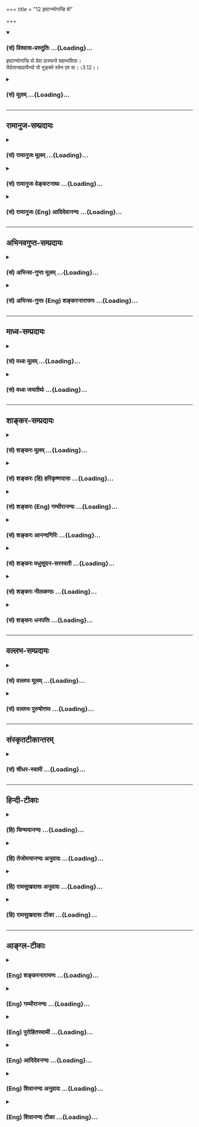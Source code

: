 +++
title = "12 इष्टान्भोगान्हि वो"

+++
<div class="js_include" newlevelforh1="3" title="(सं) विश्वास-प्रस्तुतिः" unfilled url="/purANam/mahAbhAratam/06-bhIShma-parva/02-bhagavad-gItA-parva/saMskRtam/vishvAsa-prastutiH/03_karma-yogaH/12_iShTAnbhogAnhi_vo.md">
<details open><summary><h3>(सं) विश्वास-प्रस्तुतिः ...{Loading}...</h3></summary>

इष्टान्भोगान्हि वो देवा दास्यन्ते यज्ञभाविताः।  
तैर्दत्तानप्रदायैभ्यो यो भुङ्क्ते स्तेन एव सः।।3.12।।
</details>
</div>
<div class="js_include collapsed" newlevelforh1="3" title="(सं) मूलम्" unfilled url="/purANam/mahAbhAratam/06-bhIShma-parva/02-bhagavad-gItA-parva/saMskRtam/mUlam/03_karma-yogaH/12_iShTAnbhogAnhi_vo.md">
<details><summary><h3>(सं) मूलम् ...{Loading}...</h3></summary>

इष्टान्भोगान्हि वो देवा दास्यन्ते यज्ञभाविताः।  
तैर्दत्तानप्रदायैभ्यो यो भुङ्क्ते स्तेन एव सः।।3.12।।
</details>
</div>


_________________
## रामानुज-सम्प्रदायः
<div class="js_include collapsed" newlevelforh1="3" title="(सं) रामानुजः मूलम्" unfilled url="/purANam/mahAbhAratam/06-bhIShma-parva/02-bhagavad-gItA-parva/saMskRtam/rAmAnujaH/mUlam/03_karma-yogaH/12_iShTAnbhogAnhi_vo.md">
<details><summary><h3>(सं) रामानुजः मूलम् ...{Loading}...</h3></summary>

।।3.12।।**यज्ञभाविताः** यज्ञेन आराधिताः मदात्मका **देवा इष्टान् भोगान्
वो दास्यन्ते** परमपुरुषार्थलक्षणं मोक्षं साधयतां ये इष्टा भोगाः तान्
पूर्वपूर्वयज्ञभाविता देवा दास्यन्ते। उत्तरोत्तराराधनापेक्षितान् सर्वान्
भोगान् वो दास्यन्ति इत्यर्थः। स्वाराधनार्थता **तैः दत्तान्** भोगान्
तेभ्यः **अप्रदाय यो भुङ्क्ते** चोर **एव सः।** चौर्यं हि नाम अन्यदीये
तत्प्रयोजनाय एव परिक्लृप्ते वस्तुनि स्वकीयताबुद्धिं कृत्वा तेन
स्वात्मपोषणम्। अतः अस्य न परमपुरुषार्थानर्हतामात्रम् अपि तु निरयगामित्वं
च भविष्यति इत्यभिप्रायः। तद् एव विवृणोति

</details>
</div>
<div class="js_include collapsed" newlevelforh1="3" title="(सं) रामानुजः वेङ्कटनाथः" unfilled url="/purANam/mahAbhAratam/06-bhIShma-parva/02-bhagavad-gItA-parva/saMskRtam/rAmAnujaH/venkaTanAthaH/03_karma-yogaH/12_iShTAnbhogAnhi_vo.md">
<details><summary><h3>(सं) रामानुजः वेङ्कटनाथः ...{Loading}...</h3></summary>

  
  
।।3.12।। ते देवा भावयन्तु वः 3।11 इत्युक्तस्य पोषणस्य प्रकारोदेवान् भावयत
इत्यस्य व्यतिरेके प्रत्यवायश्चोच्यते इष्टानितिश्लोकेन। इष्टान्
इत्यस्यार्थः उत्तरोत्तराराधनापेक्षितानिति। न हि
मुमुक्षुभिरुदरपूरणाद्यर्थं भोगा इष्यन्त इति भावः।
बहुवचनासङ्कोचमभिप्रेत्योक्तंसर्वानिति। दास्यन्ते इति
कर्त्रभिप्रायक्रियाफलात्मनेपदस्वभावानुरोधेन आत्मार्थपाचकानां
चोरत्वसिद्ध्यर्थंस्वाराधनार्थतयेत्युक्तम्। ननु किमत्र चोरत्वम् न हि
देवानां भोगानसौ गूढं प्रसह्य वा हरति न च तैर्दत्तस्य स्वहस्तागतस्य
भोगश्चौर्यम् न हि राजादिसेवकास्तद्दत्तभोगजीविनश्चोरा इति शूलमारोप्यन्ते
एवं च सति सर्वेषां यज्ञादिफलभुजामविशेषेण चोरत्वं प्रसज्यत इत्याशङ्क्याह
चौर्यं हीति। परबुद्ध्या परप्रयोजनत्वेन कल्पितस्य स्वकीयस्य परानुमत्या
स्वप्रयोजनतया परिकल्पितस्यान्यदीयस्य च व्यवच्छेदायअन्यदीय
इत्यादिविशेषणद्वयम्। तेन स्वात्मपोषणमिति चौर्यस्य फलम् अन्यदीये
स्वकीयताबुद्धिकरणमित्येव लक्षणम्। तत्प्रयोजनतयेत्यन्यदीयत्वफलम् तेन
स्वात्मपोषणानौचित्यद्योतनम्। वस्तुशब्देन चोरयितव्यावान्तरभेदविवक्षां
द्योतयति। बुद्धिं कृत्वेत्यनेन चौर्यस्य नाधिकव्यापारोऽवश्यापेक्षित इति
सूचितम्। बुद्धिपूर्वत्वं च द्योतितम्। एवं च सतियोऽन्यथा सन्तम्
म.भा.5।52।35 इत्याद्युक्तात्मचौर्यमपि लक्षितं भवति। भगवदीये
तद्गतातिशयाधानेच्छयैव परिकल्पिते प्रत्यगात्मनि
स्वातिशयावहस्वतन्त्रत्वाभिमानरूपत्वात्तस्य। नन्वेवमप्यत्रोदाहरणे कथं
चोरत्वम् उच्यते देवा हि कर्मभिराराधिता अपि हविर्ग्रहणार्थमेव फलं
प्रयच्छन्ति यथा राजानः षड्भागसङ्ग्रहाय स्वाराधकेभ्यः क्षेत्रादिकम् तत्र
करप्रदानविमुखाः पुरुषा इव हविरादिकमप्रयच्छन्तो दण्ड्या एव इति।
चोरत्वनिर्देशफलितं व्यनक्ति अत इति।
चोरत्वादित्यर्थः। परमपुरुषार्थानर्हतेत्यनेन
विहितकर्माकरणस्याधिकारित्वनिवृत्तिहेतुत्वमपि ख्यापितम्। भविष्यतीत्यनेन
प्रत्यवायस्य देहान्तरभावितया योग्यानुपलम्भबाधाभावः सूचितः।  
  

</details>
</div>
<div class="js_include collapsed" newlevelforh1="3" title="(सं) रामानुजः (Eng) आदिदेवानन्दः" unfilled url="/purANam/mahAbhAratam/06-bhIShma-parva/02-bhagavad-gItA-parva/saMskRtam/rAmAnujaH/english/AdidevAnandaH/03_karma-yogaH/12_iShTAnbhogAnhi_vo.md">
<details><summary><h3>(सं) रामानुजः (Eng) आदिदेवानन्दः ...{Loading}...</h3></summary>

3.12 'Pleased by the sacrifice,' i.e., propitiated by the sacrifice, the
gods, who have Me as their Self, will bestow on you the enjoyments you
desire. Whatever objects are desired by persons keen on attaining
release, the supreme end of human endeavour, all those will be granted
by gods previously worshipped through many sacrifices. That is, whatever
is solicited with more and more propitiation, all those enjoyments they
will bestow on you. Whoever enjoys the objects of enjoyment granted by
them for the purpose of worshipping them, without giving them their due
share in return - he is verily a thief. What is called 'theft' is indeed
taking what belongs to another as one's own and using it for oneself,
when it is really designed for the purpose of another. The purport is
that such a person becomes unfit not only for the supreme end of human
endeavour, but also will go down towards purgatory (Naraka). Sri Krsna
expands the same:

</details>
</div>


_________________
## अभिनवगुप्त-सम्प्रदायः
<div class="js_include collapsed" newlevelforh1="3" title="(सं) अभिनव-गुप्तः मूलम्" unfilled url="/purANam/mahAbhAratam/06-bhIShma-parva/02-bhagavad-gItA-parva/saMskRtam/abhinava-guptaH/mUlam/03_karma-yogaH/12_iShTAnbhogAnhi_vo.md">
<details><summary><h3>(सं) अभिनव-गुप्तः मूलम् ...{Loading}...</h3></summary>

।।3.12।। न केवलमित्थमपवर्गे यावत्सिद्धिलाभेऽपि अयं मार्गः अभ्यसनीय इत्याह
इष्टानिति। यज्ञतर्पितानि हि इन्द्रियाणि स्थितिं बध्नन्ति यत्रक्वापि
ध्येयादौ इति। अत एव तद्व्यापारे सति तेषां विषयाणां
स्मृतिसंकल्पध्यानादिना भावाः विषयाः इन्द्रियैरेव दत्ताः। यदि
तेषामेवोपभोगाय विषया +++(S K omit विषयाः)+++ न दीयन्ते तर्हि स्तेनत्वं चौर्यं
स्यात् छद्मचारित्वात्। उक्तं हि पूर्वमेव भगवता मूढाचारः स उच्यते +++(II 6 )+++
इति। अतो़ऽयं वाक्यार्थः यः सुखोपायं सिद्धिम् अपवर्गं वा प्रेप्सति तेन
इन्द्रियकौतुकनिवृत्तिमात्रफलतयैव भोगा यथोपनतमासेव्या इति।

</details>
</div>
<div class="js_include collapsed" newlevelforh1="3" title="(सं) अभिनव-गुप्तः (Eng) शङ्करनारायणः" unfilled url="/purANam/mahAbhAratam/06-bhIShma-parva/02-bhagavad-gItA-parva/saMskRtam/abhinava-guptaH/english/shankaranArAyaNaH/03_karma-yogaH/12_iShTAnbhogAnhi_vo.md">
<details><summary><h3>(सं) अभिनव-गुप्तः (Eng) शङ्करनारायणः ...{Loading}...</h3></summary>

3.12 Istan etc. \[The deities of\] the senses, gratified by the necessry
actions, bind \[the aspirant's mind\] to the state of remaining firm on
some object of meditation. Therefore when they are at work, the things,
i.e., the objects are granted \[to him\] by none but the \[deities of
the\] senses, through recollection, resolution, meditation etc., of
their objects. If these objects are not offered for the enjoyment of the
deities, then it would amount to the status of a theif i.e., to an act
of thief, because he is acting deceitfully. Indeed it has already been
declared by the Bhagavat that 'He is called a man of deluded action'.
Therefore the idea in the passage \[under study\] is this : Whosoever is
desirous of attaining by easy means, the supernatural power \[like anima
etc.\], or of attaining emancipation, he should enjoy the objects as and
when they are brought, \[and enjoy\] just with the aim of simply
alliviating the impatience of the \[deities of the\] senses.

</details>
</div>


_________________
## माध्व-सम्प्रदायः
<div class="js_include collapsed" newlevelforh1="3" title="(सं) मध्वः मूलम्" unfilled url="/purANam/mahAbhAratam/06-bhIShma-parva/02-bhagavad-gItA-parva/saMskRtam/madhvaH/mUlam/03_karma-yogaH/12_iShTAnbhogAnhi_vo.md">
<details><summary><h3>(सं) मध्वः मूलम् ...{Loading}...</h3></summary>

।।3.12।। Sri Madhvacharya did not comment on this sloka.

</details>
</div>
<div class="js_include collapsed" newlevelforh1="3" title="(सं) मध्वः जयतीर्थः" unfilled url="/purANam/mahAbhAratam/06-bhIShma-parva/02-bhagavad-gItA-parva/saMskRtam/madhvaH/jayatIrthaH/03_karma-yogaH/12_iShTAnbhogAnhi_vo.md">
<details><summary><h3>(सं) मध्वः जयतीर्थः ...{Loading}...</h3></summary>

।।3.12।। Sri Jayatirtha did not comment on this sloka.  
  

</details>
</div>


_________________
## शाङ्कर-सम्प्रदायः
<div class="js_include collapsed" newlevelforh1="3" title="(सं) शङ्करः मूलम्" unfilled url="/purANam/mahAbhAratam/06-bhIShma-parva/02-bhagavad-gItA-parva/saMskRtam/shankaraH/mUlam/03_karma-yogaH/12_iShTAnbhogAnhi_vo.md">
<details><summary><h3>(सं) शङ्करः मूलम् ...{Loading}...</h3></summary>

।।3.12।। **इष्टान्** अभिप्रेतान् **भोगान् हि वः** युष्मभ्यं **देवाः
दास्यन्ते** वितरिष्यन्ति स्त्रीपशुपुत्रादीन् **यज्ञभाविताः** यज्ञैः
वर्धिताः तोषिताः इत्यर्थः। **तैः** देवैः **दत्तान्** भोगान् **अप्रदाय**
अदत्त्वा आनृण्यमकृत्वा इत्यर्थः **एभ्यः** देवेभ्यः **यः भुङ्क्ते**
स्वदेहेन्द्रियाण्येव तर्पयति **स्तेन एव** तस्कर एव **सः**
देवादिस्वापहारी।। ये पुनः

</details>
</div>
<div class="js_include collapsed" newlevelforh1="3" title="(सं) शङ्करः (हि) हरिकृष्णदासः" unfilled url="/purANam/mahAbhAratam/06-bhIShma-parva/02-bhagavad-gItA-parva/saMskRtam/shankaraH/hindI/harikRShNadAsaH/03_karma-yogaH/12_iShTAnbhogAnhi_vo.md">
<details><summary><h3>(सं) शङ्करः (हि) हरिकृष्णदासः ...{Loading}...</h3></summary>

।।3.12।। दूसरी बात यह भी है कि यज्ञद्वारा बढ़ाये हुए संतुष्ट किये हुए
देवता लोग तुमलोगोंको स्त्री पशु पुत्र आदि इच्छित भोग देंगे। उन
देवोंद्वारा दिये हुए भोगोंको उन्हें न देकर अर्थात् उनका ऋण न चुकाकर जो
खाता है केवल अपने शरीर और इन्द्रियोंको ही तृप्त करता है वह देवताओंके
स्वत्वको हरण करनेवाला चोर ही है।

</details>
</div>
<div class="js_include collapsed" newlevelforh1="3" title="(सं) शङ्करः (Eng) गम्भीरानन्दः" unfilled url="/purANam/mahAbhAratam/06-bhIShma-parva/02-bhagavad-gItA-parva/saMskRtam/shankaraH/english/gambhIrAnandaH/03_karma-yogaH/12_iShTAnbhogAnhi_vo.md">
<details><summary><h3>(सं) शङ्करः (Eng) गम्भीरानन्दः ...{Loading}...</h3></summary>

3.12 'Yajna-bhavitah, being nourished, i.e. being satisfied, by
sacrifices; devah, the gods; dasyante hi, will indeed give, will
distribute; among vah, you; the istan, coveted; bhogan, enjoyments, such
as wife, childeren and cattle. Sah, he; is eva, certainly; a stenah,
thief, a stealer of the wealth of gods and others; yah, who; bhunkte,
enjoys, gratifies only his own body and organs; with dattan, what
enjoyable things have been given; taih, by them, by the gods; apradaya,
without offering (these); hyah, to them, i.e. without repaying the d
\[The three kinds of d-to the gods, to the rsis (sage), and to the
manes-are repaid by satisfying them through sacrifices, celibacy
(including study of the Vedas, etc.), and procreation, respectively.
Unless one repays these ds, he incurs sin.\] to them.'

</details>
</div>
<div class="js_include collapsed" newlevelforh1="3" title="(सं) शङ्करः आनन्दगिरिः" unfilled url="/purANam/mahAbhAratam/06-bhIShma-parva/02-bhagavad-gItA-parva/saMskRtam/shankaraH/AnandagiriH/03_karma-yogaH/12_iShTAnbhogAnhi_vo.md">
<details><summary><h3>(सं) शङ्करः आनन्दगिरिः ...{Loading}...</h3></summary>

।।3.12।। इतश्चाधिकृतेन कर्म कर्तव्यमित्याह **किञ्चेति।**
कथमस्माभिर्भाविताः सन्तो देवा भावयिष्यन्त्यस्मानिति तदाह **इष्टानिति।**
यज्ञानुष्ठानेन पूर्वोक्तरीत्या स्वर्गापवर्गयोर्भावेऽपि कथं
स्त्रीपशुपुत्रादिसिद्धिरित्याशङ्क्य पूर्वार्धं व्याकरोति
**इष्टानभिप्रेतानिति।** पश्वादिभिश्च यज्ञानुष्ठानद्वारा भोगो
निवर्तनीयोऽन्यथा प्रत्यवायप्रसङ्गादित्युत्तरार्धं व्याचष्टे **तैरिति।**
आनृण्यमकृत्वेत्यर्थः। अथमर्थः देवानामृषीणां पितॄणां च यज्ञेन
ब्रह्मचर्येण प्रजया च संतोषमनापाद्य स्वकीयं कार्यकरणसंघातमेव पोष्टुं
भुञ्जानस्तस्करो भवतीति।

</details>
</div>
<div class="js_include collapsed" newlevelforh1="3" title="(सं) शङ्करः मधुसूदन-सरस्वती" unfilled url="/purANam/mahAbhAratam/06-bhIShma-parva/02-bhagavad-gItA-parva/saMskRtam/shankaraH/madhusUdana-sarasvatI/03_karma-yogaH/12_iShTAnbhogAnhi_vo.md">
<details><summary><h3>(सं) शङ्करः मधुसूदन-सरस्वती ...{Loading}...</h3></summary>

।।3.12।। न केवलं पारत्रिकमेव फलं यज्ञात् किंत्वेहिकमपीत्याह
इष्टानभिलषितान्भोगान्पश्वन्नहिरण्यादीन् वो युष्मभयं देवा दास्यन्ते
वितरिष्यन्ति। हि यस्मात् यज्ञैर्भावितास्तोषितास्ते। यस्मात्तेः
ऋणवद्भवद्भ्योः दत्ता भोगास्तस्मात्तैर्देवैर्दत्तान्भोगानेभ्यो
देवेभ्योऽप्रदाय यज्ञेषु देवोद्देशेनाहुतीरसंपाद्य यो भुङ्क्ते
देहेन्द्रियाण्येव तर्पयति स्तेन एव तस्कर एव स देवस्वापहारी
देवर्णानपाकरणात्।

</details>
</div>
<div class="js_include collapsed" newlevelforh1="3" title="(सं) शङ्करः नीलकण्ठः" unfilled url="/purANam/mahAbhAratam/06-bhIShma-parva/02-bhagavad-gItA-parva/saMskRtam/shankaraH/nIlakaNThaH/03_karma-yogaH/12_iShTAnbhogAnhi_vo.md">
<details><summary><h3>(सं) शङ्करः नीलकण्ठः ...{Loading}...</h3></summary>

।।3.12।। किंच इष्टान्पुत्रपश्वादीन्वो युष्मभ्यम्। एभ्यो
देवेभ्यस्तद्दत्तानेव व्रीहिपश्वाज्यादीनप्रदायादत्त्वा देवतोद्देशेन
द्रव्यत्यागात्मकं यागं नित्यनैमित्तिकरूपं
वैश्वदेवाग्निहोत्रजातेष्ट्यादिरूपमकृत्वेत्यर्थः। अदत्त्वा यो भुङ्क्ते स
स्तेन एव।

</details>
</div>
<div class="js_include collapsed" newlevelforh1="3" title="(सं) शङ्करः धनपतिः" unfilled url="/purANam/mahAbhAratam/06-bhIShma-parva/02-bhagavad-gItA-parva/saMskRtam/shankaraH/dhanapatiH/03_karma-yogaH/12_iShTAnbhogAnhi_vo.md">
<details><summary><h3>(सं) शङ्करः धनपतिः ...{Loading}...</h3></summary>

।।3.12।। किंच ते देवा यज्ञैर्वर्धिता वो युष्मभ्यं इष्टान् भोगान्
स्त्रीपुत्रपशुस्वर्णादीन् वितरिष्यन्ति। यस्तु
तैर्देवैर्दत्तान्भोगानेभ्यो देवेभ्योऽदत्त्वा आनृण्यमकृत्वा
स्वदेहादीन्येव तर्पयति स तस्कर एव देवादिस्वापहारी।

</details>
</div>


_________________
## वल्लभ-सम्प्रदायः
<div class="js_include collapsed" newlevelforh1="3" title="(सं) वल्लभः मूलम्" unfilled url="/purANam/mahAbhAratam/06-bhIShma-parva/02-bhagavad-gItA-parva/saMskRtam/vallabhaH/mUlam/03_karma-yogaH/12_iShTAnbhogAnhi_vo.md">
<details><summary><h3>(सं) वल्लभः मूलम् ...{Loading}...</h3></summary>

।।3.12।। इष्टानिति। तैर्वृष्ट्यादिना दत्तानन्नादीन् अप्रदाय एभ्यो यो
भुङ्क्ते स स्तेन एवेति जायमानो वै ब्राह्मणस्त्रिभिः ऋणवाञ्जायतेः ()
ब्रह्मचर्येणर्षिभ्यो यज्ञेन देवेभ्यः प्रजाभिः पितृभ्य एष वानृणः इति
श्रुतेस्त्रयाणामृणी चायमित्यतस्तैः पूर्वमृणं प्रदत्तवांस्तेभ्यः पुनर्न
प्रत्ययेच्चोर एवेति तदनिवेदने दोष उक्तः।

</details>
</div>
<div class="js_include collapsed" newlevelforh1="3" title="(सं) वल्लभः पुरुषोत्तमः" unfilled url="/purANam/mahAbhAratam/06-bhIShma-parva/02-bhagavad-gItA-parva/saMskRtam/vallabhaH/puruShottamaH/03_karma-yogaH/12_iShTAnbhogAnhi_vo.md">
<details><summary><h3>(सं) वल्लभः पुरुषोत्तमः ...{Loading}...</h3></summary>

  
  
।।3.12।। ननु श्रेयसोऽनेकरूपत्वात्किँल्लक्षण श्रेयःप्राप्तिर्भविष्यतीत्याह
इष्टानिति। वो युष्मभ्यं यज्ञभाविता देवा इष्टान् भोगान्
वृष्ट्यादिकरणेनान्नाद्दीन् दास्यन्ते। यद्वा वो युष्मभ्यं इष्टान्
यदेवेष्टं भवताम्। भगवत्सेवौपयिकबलाद्यर्थकान्नादिसम्पत्त्यर्थं
वृष्ट्यादिकं करिष्यन्तीत्यर्थः। ननु तैरेवान्नं देयं चेत्तदा तेभ्यः
किमस्य यागकरणेन इत्यत आह तैरिति। तैर्दत्तान् अन्नादीन्
एभ्यस्तद्दातृभ्योऽप्रदाय अदत्त्वा यो भुङ्क्ते भोगं करोति स स्तेन एव चोर
एवेत्यर्थः।  
  

</details>
</div>


_________________
## संस्कृतटीकान्तरम्
<div class="js_include collapsed" newlevelforh1="3" title="(सं) श्रीधर-स्वामी" unfilled url="/purANam/mahAbhAratam/06-bhIShma-parva/02-bhagavad-gItA-parva/saMskRtam/shrIdhara-svAmI/03_karma-yogaH/12_iShTAnbhogAnhi_vo.md">
<details><summary><h3>(सं) श्रीधर-स्वामी ...{Loading}...</h3></summary>

।।3.12।। एतदेव स्पष्टीकुर्वन्कर्माकरणे दोषमाह **इष्टानिति।**
यज्ञैर्भाविताः सन्तो देवा वृष्ट्यादिद्वारेण वः युष्मभ्यं भोगान्दास्यन्ति
हि। अतो देवैर्दत्तानन्नादीनेभ्यो देवेभ्यः पञ्चयज्ञादिभिरदत्त्वा यो
भुङ्क्ते स तु चोर एव ज्ञेयः।

</details>
</div>


_________________
## हिन्दी-टीकाः
<div class="js_include collapsed" newlevelforh1="3" title="(हि) चिन्मयानन्दः" unfilled url="/purANam/mahAbhAratam/06-bhIShma-parva/02-bhagavad-gItA-parva/hindI/chinmayAnandaH/03_karma-yogaH/12_iShTAnbhogAnhi_vo.md">
<details><summary><h3>(हि) चिन्मयानन्दः ...{Loading}...</h3></summary>

।।3.12।। देवताओं को सन्तुष्ट करने पर वे हमें सन्तुष्ट करते हैं कर्मकाण्ड
के इस अबाध्य सिद्धान्त को श्रीकृष्ण दोहराते हैं। देव और यज्ञ इन दो
शब्दों के पारम्परिक अर्थ के स्थान पर पूर्वश्लोकों के विवरण में बताये
हुये अर्थ को हम यदि स्वीकार करें तभी इस श्लोक का अर्थ सत्य प्रमाणित होता
है उत्पादनक्षमता (देव) का त्याग और अर्पण की भावना से आचरित कर्म (यज्ञ)
के द्वारा पोषण करने पर वह हमें इष्ट फल प्रदान करेगा। यह जीवन का नियम
है। जब हम सबको यज्ञ से फल प्राप्त होता है तब उसे आपस में बांटकर उपभोग
करने का हमें पूर्ण अधिकार है। किसी भी प्राणी को सामूहिक प्रयत्न में
सहयोग दिये बिना दूसरे के कर्मों का लाभ नहीं उठाना चाहिये। पूँजीवादी जीवन
व्यवस्था में एक यह दुष्प्रवृत्ति दिखाई देती है कि लाखों कर्मचारियों के
सामूहिक कर्मों का अधिक से अधिक लाभ अकेला व्यक्ति उठाना चाहता है। इस
प्रकार की दुष्प्रवृत्ति अन्तत सभी कर्मक्षेत्रों में अव्यवस्था को जन्म
देती है। परिणाम यह होता है कि जीवन के सामंजस्य में अव्यवस्था फैलाने से
राष्ट्रीय और अन्तर्राष्ट्रीय शान्ति के लिये संकट उत्पन्न हो जाता है। इस
श्लोक के दूसरी पंक्ति में कही हुई बात को आधुनिक अर्थशास्त्र की भाषा में
इस प्रकार कहते हैं समाज का वह व्यक्ति जो उत्पादन किये बिना भोग करता है
राष्ट्र के लिये भारस्वरूप है। यज्ञ (निस्वार्थ सेवा) किये बिना जो देवताओं
से भोग प्राप्त करता है भगवान् श्रीकृष्ण उसे सामाजिक चोर की संज्ञा देते
हैं। गीताकालीन सम्मानित नैतिक आदर्शों को देखते हुये चोर शब्द का प्रयोग
कठोर किन्तु शक्तिशाली है जो भोगी एवं सामाजिक अपराधी व्यक्ति के भ्रष्ट
एवं अनादर पूर्ण स्वभाव की ओर संकेत करता है। परन्तु

</details>
</div>
<div class="js_include collapsed" newlevelforh1="3" title="(हि) तेजोमयानन्दः अनुवादः" unfilled url="/purANam/mahAbhAratam/06-bhIShma-parva/02-bhagavad-gItA-parva/hindI/tejomayAnandaH/anuvAdaH/03_karma-yogaH/12_iShTAnbhogAnhi_vo.md">
<details><summary><h3>(हि) तेजोमयानन्दः अनुवादः ...{Loading}...</h3></summary>

।।3.12।। यज्ञ द्वारा पोषित देवतागण तुम्हें इष्ट भोग प्रदान करेंगे। उनके
द्वारा दिये हुये भोगों को जो पुरुष उनको दिये बिना ही भोगता है वह निश्चय
ही चोर है।।  
  

</details>
</div>
<div class="js_include collapsed" newlevelforh1="3" title="(हि) रामसुखदासः अनुवादः" unfilled url="/purANam/mahAbhAratam/06-bhIShma-parva/02-bhagavad-gItA-parva/hindI/rAmasukhadAsaH/anuvAdaH/03_karma-yogaH/12_iShTAnbhogAnhi_vo.md">
<details><summary><h3>(हि) रामसुखदासः अनुवादः ...{Loading}...</h3></summary>

।।3.12।। यज्ञसे भावित (पुष्ट) हुए देवता भी तुमलोगोंको (बिना माँगे ही)
कर्तव्य-पालनकी आवश्यक सामग्री देते रहेंगे। इस प्रकार उन देवताओंसे
प्राप्त हुई सामग्रीको दूसरोंकी सेवामें लगाये बिना जो मनुष्य स्वयं ही
उसका उपभोग करता है, वह चोर ही है।

</details>
</div>
<div class="js_include collapsed" newlevelforh1="3" title="(हि) रामसुखदासः टीका" unfilled url="/purANam/mahAbhAratam/06-bhIShma-parva/02-bhagavad-gItA-parva/hindI/rAmasukhadAsaH/TIkA/03_karma-yogaH/12_iShTAnbhogAnhi_vo.md">
<details><summary><h3>(हि) रामसुखदासः टीका ...{Loading}...</h3></summary>

3.12।।***व्याख्या--*'इष्टान्भोगान्हि वो देवा दास्यन्ते
यज्ञभाविताः'--**यहाँ भी **'इष्टभोग'** शब्दका अर्थ इच्छित पदार्थ नहीं हो
सकता। कारण कि पीछेके (ग्यारहवें) श्लोकमें परम कल्याणको प्राप्त होनेकी
बात आयी है और उसके हेतुके लिये वह (बारहवाँ) श्लोक है। भोगोंकी इच्छा रहते
परम कल्याण कभी हो ही नहीं सकता। अतः यहाँ **'इष्ट'** शब्द यज् धातुसे
निष्पन्न होनेसे तथा **'भोग' (टिप्पणी प₀ 132.1)** शब्दका अर्थ आवश्यक
सामग्री होनेसे उपर्युक्त पदोंका अर्थ होगा वे देवता तुमलोगोंको यज्ञ
(कर्तव्यकर्म) करनेकी आवश्यक सामग्री देते रहेंगे। यहाँ **'यज्ञभाविताः
देवाः'** पदोंका तात्पर्य है कि देवता तो अपना अधिकार समझकर मनुष्योंको
आवश्यक सामग्री प्रदान करते ही हैं केवल मनुष्योंको ही अपना कर्तव्य निभाना
है।**'तैर्दत्तानप्रदायैभ्यो यो भुङ्क्ते'** ब्रह्माजीने देवताओंके लिये
**'ते देवाः'** पदोंका प्रयोग किया है क्योंकि उनके सामने मनुष्य थे देवता
नहीं। परन्तु यहाँ **'एभ्यः'**पद (जो **इदम्** शब्दसे बनता है) का प्रयोग
हुआ है जो समीपताका द्योतक है। भगवान्के लिये सभी समीप ही हैं (गीता 7।
26)। इससे सिद्ध होता है कि अब यहाँसे भगवान्के वचन आरम्भ होते हैं।  
 यहाँ **'भुङ्क्ते' (टिप्पणी प₀ 132.2)** पदका तात्पर्य केवल भोजन करनेसे
ही नहीं है प्रत्युत शरीरनिर्वाहकी समस्त आवश्यक सामग्री (भोजन, वस्त्र,
धन, मकान आदि) को अपने सुख के लिये काममें लानेसे है।

</details>
</div>


_________________
## आङ्ग्ल-टीकाः
<div class="js_include collapsed" newlevelforh1="3" title="(Eng) शङ्करनारायणः" unfilled url="/purANam/mahAbhAratam/06-bhIShma-parva/02-bhagavad-gItA-parva/english/shankaranArAyaNaH/03_karma-yogaH/12_iShTAnbhogAnhi_vo.md">
<details><summary><h3>(Eng) शङ्करनारायणः ...{Loading}...</h3></summary>

3.12. The devas, gratified with necessary action will grant you the
things sacrificed. \[Hence\] whosoever enjoys their gifts without
offering them to these devas-he is surely a thief.

</details>
</div>
<div class="js_include collapsed" newlevelforh1="3" title="(Eng) गम्भीरानन्दः" unfilled url="/purANam/mahAbhAratam/06-bhIShma-parva/02-bhagavad-gItA-parva/english/gambhIrAnandaH/03_karma-yogaH/12_iShTAnbhogAnhi_vo.md">
<details><summary><h3>(Eng) गम्भीरानन्दः ...{Loading}...</h3></summary>

3.12 'Being nourished by sacrifices, the gods will indeed give you the
coveted enjoyments. He is certainly a theif who enjoys what have been
given by them without offering (these) to them.'

</details>
</div>
<div class="js_include collapsed" newlevelforh1="3" title="(Eng) पुरोहितस्वामी" unfilled url="/purANam/mahAbhAratam/06-bhIShma-parva/02-bhagavad-gItA-parva/english/purohitasvAmI/03_karma-yogaH/12_iShTAnbhogAnhi_vo.md">
<details><summary><h3>(Eng) पुरोहितस्वामी ...{Loading}...</h3></summary>

3.12 For, fed, on sacrifice, nature will give you all the enjoyment you
can desire. But he who enjoys what she gives without returning is,
indeed, a robber.'

</details>
</div>
<div class="js_include collapsed" newlevelforh1="3" title="(Eng) आदिदेवनन्दः" unfilled url="/purANam/mahAbhAratam/06-bhIShma-parva/02-bhagavad-gItA-parva/english/AdidevanandaH/03_karma-yogaH/12_iShTAnbhogAnhi_vo.md">
<details><summary><h3>(Eng) आदिदेवनन्दः ...{Loading}...</h3></summary>

3.12 The gods, pleased by the sacrifice, will bestow on you the
enjoyments you desire. He who enjoys the bounty of the gods without
giving them anything in return, is but a thief.

</details>
</div>
<div class="js_include collapsed" newlevelforh1="3" title="(Eng) शिवानन्दः अनुवादः" unfilled url="/purANam/mahAbhAratam/06-bhIShma-parva/02-bhagavad-gItA-parva/english/shivAnandaH/anuvAdaH/03_karma-yogaH/12_iShTAnbhogAnhi_vo.md">
<details><summary><h3>(Eng) शिवानन्दः अनुवादः ...{Loading}...</h3></summary>

3.12 The gods, nourished by the sacrifice, will give you the desired
objects. So, he who enjoys the objects given by the gods without
offering (in return) to them, is verily a thief.

</details>
</div>
<div class="js_include collapsed" newlevelforh1="3" title="(Eng) शिवानन्दः टीका" unfilled url="/purANam/mahAbhAratam/06-bhIShma-parva/02-bhagavad-gItA-parva/english/shivAnandaH/TIkA/03_karma-yogaH/12_iShTAnbhogAnhi_vo.md">
<details><summary><h3>(Eng) शिवानन्दः टीका ...{Loading}...</h3></summary>

3.12 इष्टान् desired; भोगान् objects; हि so; वः to you; देवाः the gods;
दास्यन्ते will give; यज्ञभाविताः nourished by sacrifice; तैः by them;
दत्तान् give; अप्रदाय without offering; एभ्यः to them; यः who; भुङ्क्ते
enjoys; स्तेनः thief; एव verily; सः he.Commentary When the gods are
pleased with you sacrifices; they will bestow on you all the desired
objects such as children; cattle; property; etc. He who enjoys what has
been given to him by the gods; i.e.; he who gratifies the cravings of
his own body and the senses without offering anything to the gods in
return is a veritable thief. He is really a dacoit of the property of
the gods.

</details>
</div>
